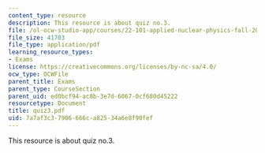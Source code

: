 ```yaml
---
content_type: resource
description: This resource is about quiz no.3.
file: /ol-ocw-studio-app/courses/22-101-applied-nuclear-physics-fall-2006/7a7af3c37906666ca82534a6e8f90fef_quiz3.pdf
file_size: 41703
file_type: application/pdf
learning_resource_types:
- Exams
license: https://creativecommons.org/licenses/by-nc-sa/4.0/
ocw_type: OCWFile
parent_title: Exams
parent_type: CourseSection
parent_uid: ed0bcf94-ac8b-3e7d-6067-0cf680d45222
resourcetype: Document
title: quiz3.pdf
uid: 7a7af3c3-7906-666c-a825-34a6e8f90fef
---
```

This resource is about quiz no.3.